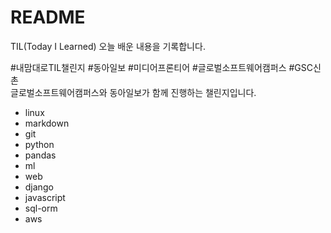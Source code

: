 # README
TIL(Today I Learned)
오늘 배운 내용을 기록합니다.

#내맘대로TIL챌린지 #동아일보 #미디어프론티어 #글로벌소프트웨어캠퍼스 #GSC신촌\
글로벌소프트웨어캠퍼스와 동아일보가 함께 진행하는 챌린지입니다.


- linux
- markdown
- git
- python
- pandas
- ml
- web
- django
- javascript
- sql-orm
- aws